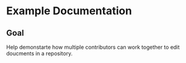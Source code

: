 # Example Documentation
## Goal
Help demonstarte how multiple contributors can work together to edit doucments in a repository.
